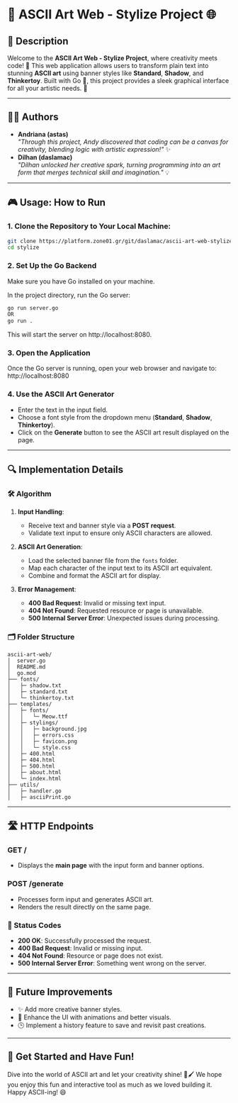 # 🎨 ASCII Art Web - Stylize Project 🌐

## 📖 Description
Welcome to the **ASCII Art Web - Stylize Project**, where creativity meets code! 🚀 This web application allows users to transform plain text into stunning **ASCII art** using banner styles like **Standard**, **Shadow**, and **Thinkertoy**. Built with Go 🐹, this project provides a sleek graphical interface for all your artistic needs. 🌟

---

## 👩‍💻 Authors
- **Andriana (astas)**  
  *"Through this project, Andy discovered that coding can be a canvas for creativity, blending logic with artistic expression!"* ✨
- **Dilhan (daslamac)**  
  *"Dilhan unlocked her creative spark, turning programming into an art form that merges technical skill and imagination."* 💡

---

## 🎮 Usage: How to Run
### 1. Clone the Repository to Your Local Machine:
```bash
git clone https://platform.zone01.gr/git/daslamac/ascii-art-web-stylize
cd stylize 
```

### 2. Set Up the Go Backend
Make sure you have Go installed on your machine.

In the project directory, run the Go server:
```bash
go run server.go
OR
go run .
```
This will start the server on http://localhost:8080.

### 3. Open the Application
Once the Go server is running, open your web browser and navigate to:  
http://localhost:8080  

### 4. Use the ASCII Art Generator
- Enter the text in the input field.
- Choose a font style from the dropdown menu (**Standard**, **Shadow**, **Thinkertoy**).
- Click on the **Generate** button to see the ASCII art result displayed on the page.

---

## 🔍 Implementation Details
### 🛠️ Algorithm
1. **Input Handling**:
   - Receive text and banner style via a **POST request**.
   - Validate text input to ensure only ASCII characters are allowed.

2. **ASCII Art Generation**:
   - Load the selected banner file from the `fonts` folder.
   - Map each character of the input text to its ASCII art equivalent.
   - Combine and format the ASCII art for display.

3. **Error Management**:
   - **400 Bad Request**: Invalid or missing text input.
   - **404 Not Found**: Requested resource or page is unavailable.
   - **500 Internal Server Error**: Unexpected issues during processing.

### 🗂️ Folder Structure
```
ascii-art-web/
│  server.go
│  README.md
│  go.mod
├── fonts/
│   ├─ shadow.txt
│   ├─ standard.txt
│   └─ thinkertoy.txt
├── templates/
│   ├─ fonts/
│   │   └─ Meow.ttf
│   ├─ stylings/
│   │   ├─ background.jpg
│   │   ├─ errors.css
│   │   ├─ favicon.png
│   │   └─ style.css
│   ├─ 400.html
│   ├─ 404.html
│   ├─ 500.html
│   ├─ about.html
│   └─ index.html
├── utils/
│   ├─ handler.go
│   ├─ asciiPrint.go

```
---

## 🛣️ HTTP Endpoints
### **GET /**
- Displays the **main page** with the input form and banner options.

### **POST /generate**
- Processes form input and generates ASCII art.
- Renders the result directly on the same page.

### 🛑 Status Codes
- **200 OK**: Successfully processed the request.
- **400 Bad Request**: Invalid or missing input.
- **404 Not Found**: Resource or page does not exist.
- **500 Internal Server Error**: Something went wrong on the server.

---

## 🔮 Future Improvements
- ✨ Add more creative banner styles.
- 🎨 Enhance the UI with animations and better visuals.
- 🕒 Implement a history feature to save and revisit past creations.

---

## 🎉 Get Started and Have Fun!
Dive into the world of ASCII art and let your creativity shine! 🌟🖌️ We hope you enjoy this fun and interactive tool as much as we loved building it. Happy ASCII-ing! 😄
